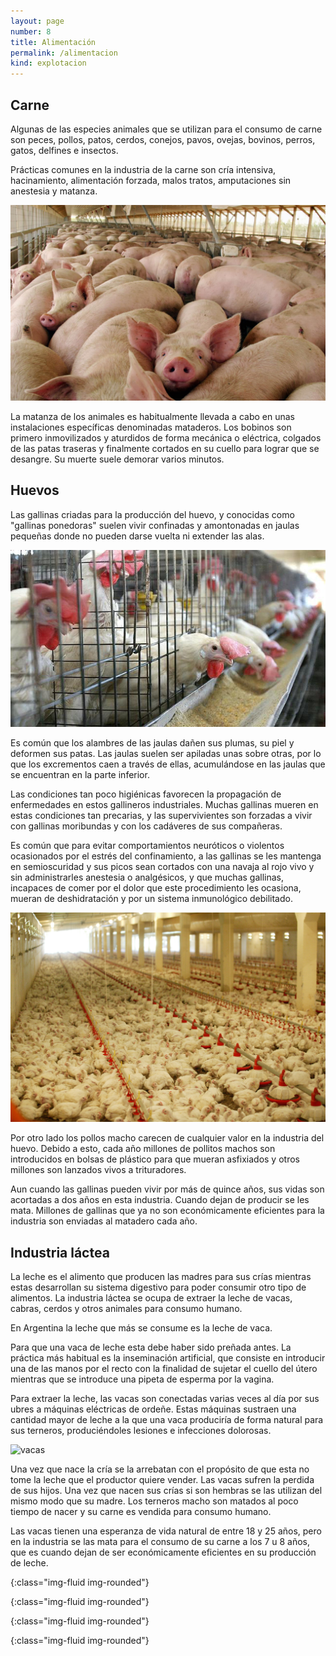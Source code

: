 ```yaml
---
layout: page
number: 8
title: Alimentación
permalink: /alimentacion
kind: explotacion
---
```



<div class="row">
<div class="col-xl-4 col-md-12" markdown="1">

## Carne 

Algunas de las especies animales que se utilizan para el consumo de carne son peces, pollos, patos, cerdos, conejos, pavos, ovejas, bovinos, perros, gatos, delfines e insectos.
 

Prácticas comunes en la industria de la carne son cría intensiva, hacinamiento, alimentación forzada, malos tratos, amputaciones sin anestesia y matanza.

![cerdos]

La matanza de los animales es habitualmente llevada a cabo en unas instalaciones específicas denominadas mataderos. Los bobinos son primero inmovilizados y aturdidos de forma mecánica o eléctrica, colgados de las patas traseras y finalmente cortados en su cuello para lograr que se desangre. Su muerte suele demorar varios minutos.

</div>

<div class="col-xl-4 col-md-6" markdown="1">

## Huevos

Las gallinas criadas para la producción del huevo, y conocidas como "gallinas ponedoras" suelen vivir confinadas y amontonadas en jaulas pequeñas donde no pueden darse vuelta ni extender las alas.
 
![gallinas1]

Es común que los alambres de las jaulas dañen sus plumas, su piel y deformen sus patas. Las jaulas suelen ser apiladas unas sobre otras, por lo que los excrementos caen a través de ellas, acumulándose en las jaulas que se encuentran en la parte inferior.

Las condiciones tan poco higiénicas favorecen la propagación de enfermedades en estos gallineros industriales. Muchas gallinas mueren en estas condiciones tan precarias, y las supervivientes son forzadas a vivir con gallinas moribundas y con los cadáveres de sus compañeras.

Es común que para evitar comportamientos neuróticos o violentos ocasionados por el estrés del confinamiento, a las gallinas se les mantenga en semioscuridad y sus picos sean cortados con una navaja al rojo vivo y sin administrarles anestesia o analgésicos, y que muchas gallinas, incapaces de comer por el dolor que este procedimiento les ocasiona, mueran de deshidratación y por un sistema inmunológico debilitado.

![gallinas2]
 
Por otro lado los pollos macho carecen de cualquier valor en la industria del huevo. Debido a esto, cada año millones de pollitos machos son introducidos en bolsas de plástico para que mueran asfixiados y otros millones son lanzados vivos a trituradores.
 
Aun cuando las gallinas pueden vivir por más de quince años, sus vidas son acortadas a dos años en esta industria. Cuando dejan de producir se les mata. Millones de gallinas que ya no son económicamente eficientes para la industria son enviadas al matadero cada año.


</div>

<div class="col-xl-4 col-md-6" markdown="1">

## Industria láctea

La leche es el alimento que producen las madres para sus crías mientras estas desarrollan su sistema digestivo para poder consumir otro tipo de alimentos. La industria láctea se ocupa de extraer la leche de vacas, cabras, cerdos y otros animales para consumo humano. 

En Argentina la leche que más se consume es la leche de vaca.

Para que una vaca de leche esta debe haber sido preñada antes. La práctica más habitual es la inseminación artificial, que consiste en introducir una de las manos por el recto con la finalidad de sujetar el cuello del útero mientras que se introduce una pipeta de esperma por la vagina.

Para extraer la leche, las vacas son conectadas varias veces al día por sus ubres a máquinas eléctricas de ordeñe. Estas máquinas sustraen una cantidad mayor de leche a la que una vaca produciría de forma natural para sus terneros, produciéndoles lesiones e infecciones dolorosas.

![vacas]

Una vez que nace la cría se la arrebatan con el propósito de que esta no tome la leche que el productor quiere vender. Las vacas sufren la perdida de sus hijos. Una vez que nacen sus crías si son hembras se las utilizan del mismo modo que su madre. Los terneros macho son matados al poco tiempo de nacer y su carne es vendida para consumo humano.

Las vacas tienen una esperanza de vida natural de entre 18 y 25 años, pero en la industria se las mata para el consumo de su carne a los 7 u 8 años, que es cuando dejan de ser económicamente eficientes en su producción de leche.


</div>
</div>

[cerdos]: images/08-cerdos.jpeg
{:class="img-fluid img-rounded"}

[gallinas1]: images/08-gallinas1.jpeg
{:class="img-fluid img-rounded"}

[gallinas2]: images/08-gallinas2.jpeg
{:class="img-fluid img-rounded"}

[vacas]: images/08-vacas.png
{:class="img-fluid img-rounded"}